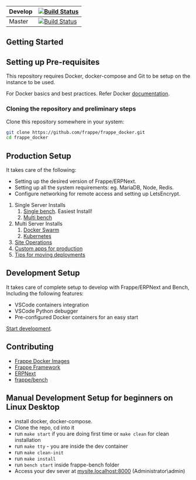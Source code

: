 | Develop | [![Build Status](https://travis-ci.com/frappe/frappe_docker.svg?branch=master)](https://travis-ci.com/frappe/frappe_docker)  |
|---------|-----------------------------------------------------------------------------------------------------------------------------|
| Master  | [![Build Status](https://travis-ci.com/frappe/frappe_docker.svg?branch=develop)](https://travis-ci.com/frappe/frappe_docker) |


## Getting Started

## Setting up Pre-requisites

This repository requires Docker, docker-compose and Git to be setup on the instance to be used.

For Docker basics and best practices. Refer Docker [documentation](http://docs.docker.com).

### Cloning the repository and preliminary steps

Clone this repository somewhere in your system:

```sh
git clone https://github.com/frappe/frappe_docker.git
cd frappe_docker
```

## Production Setup

It takes care of the following:

* Setting up the desired version of Frappe/ERPNext.
* Setting up all the system requirements: eg. MariaDB, Node, Redis.
* Configure networking for remote access and setting up LetsEncrypt.

1. Single Server Installs
    1. [Single bench](docs/single-bench.md). Easiest Install!
    2. [Multi bench](docs/multi-bench.md)
2. Multi Server Installs
    1. [Docker Swarm](docs/docker-swarm.md)
    2. [Kubernetes](https://helm.erpnext.com)
3. [Site Operations](docs/site-operations.md)
4. [Custom apps for production](docs/custom-apps-for-production.md)
5. [Tips for moving deployments](docs/tips-for-moving-deployments.md)

## Development Setup

It takes care of complete setup to develop with Frappe/ERPNext and Bench, Including the following features:

- VSCode containers integration
- VSCode Python debugger
- Pre-configured Docker containers for an easy start

[Start development](development).

## Contributing

- [Frappe Docker Images](CONTRIBUTING.md)
- [Frappe Framework](https://github.com/frappe/frappe#contributing)
- [ERPNext](https://github.com/frappe/erpnext#contributing)
- [frappe/bench](https://github.com/frappe/bench)

## Manual Development Setup for beginners on Linux Desktop
- install docker, docker-compose.
- Clone the repo, cd into it
- run `make start` if you are doing first time or `make clean` for clean installation
- run `make tty` - you are inside the dev container
- run `make clean-init`
- run `make install`
- run `bench start` inside frappe-bench folder
- Access your dev sever at [mysite.localhost:8000](mysite.localhost:8000) (Administrator\admin)